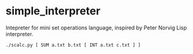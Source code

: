 # simple_interpreter

Intepreter for mini set operations language, inspired by Peter Norvig Lisp interpreter.

```sh
./scalc.py [ SUM a.txt b.txt [ INT a.txt c.txt ] ]
````
